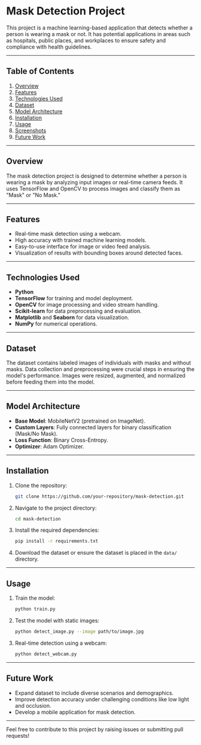# Mask Detection Project

This project is a machine learning-based application that detects whether a person is wearing a mask or not. It has potential applications in areas such as hospitals, public places, and workplaces to ensure safety and compliance with health guidelines.

---

## Table of Contents

1. [Overview](#overview)
2. [Features](#features)
3. [Technologies Used](#technologies-used)
4. [Dataset](#dataset)
5. [Model Architecture](#model-architecture)
6. [Installation](#installation)
7. [Usage](#usage)
8. [Screenshots](#screenshots)
9. [Future Work](#future-work)

---

## Overview
The mask detection project is designed to determine whether a person is wearing a mask by analyzing input images or real-time camera feeds. It uses TensorFlow and OpenCV to process images and classify them as "Mask" or "No Mask."

---

## Features
- Real-time mask detection using a webcam.
- High accuracy with trained machine learning models.
- Easy-to-use interface for image or video feed analysis.
- Visualization of results with bounding boxes around detected faces.

---

## Technologies Used
- **Python**
- **TensorFlow** for training and model deployment.
- **OpenCV** for image processing and video stream handling.
- **Scikit-learn** for data preprocessing and evaluation.
- **Matplotlib** and **Seaborn** for data visualization.
- **NumPy** for numerical operations.

---

## Dataset
The dataset contains labeled images of individuals with masks and without masks. Data collection and preprocessing were crucial steps in ensuring the model's performance. Images were resized, augmented, and normalized before feeding them into the model.

---

## Model Architecture
- **Base Model**: MobileNetV2 (pretrained on ImageNet).
- **Custom Layers**: Fully connected layers for binary classification (Mask/No Mask).
- **Loss Function**: Binary Cross-Entropy.
- **Optimizer**: Adam Optimizer.

---

## Installation
1. Clone the repository:
   ```bash
   git clone https://github.com/your-repository/mask-detection.git
   ```
2. Navigate to the project directory:
   ```bash
   cd mask-detection
   ```
3. Install the required dependencies:
   ```bash
   pip install -r requirements.txt
   ```
4. Download the dataset or ensure the dataset is placed in the `data/` directory.

---

## Usage
1. Train the model:
   ```bash
   python train.py
   ```
2. Test the model with static images:
   ```bash
   python detect_image.py --image path/to/image.jpg
   ```
3. Real-time detection using a webcam:
   ```bash
   python detect_webcam.py
   ```



---

## Future Work
- Expand dataset to include diverse scenarios and demographics.
- Improve detection accuracy under challenging conditions like low light and occlusion.
- Develop a mobile application for mask detection.

---


Feel free to contribute to this project by raising issues or submitting pull requests!

